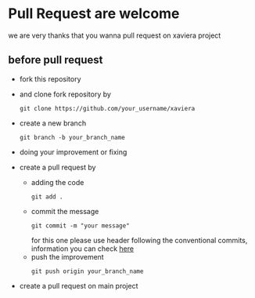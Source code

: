# Pull Request are welcome

we are very thanks that you wanna pull request on xaviera project

## before pull request

- fork this repository
- and clone fork repository by
    ```
    git clone https://github.com/your_username/xaviera
    ```
- create a new branch
    ```
    git branch -b your_branch_name
    ```
- doing your improvement or fixing
- create a pull request by
    - adding the code
        ```
        git add .
        ```
    - commit the message
        ```
        git commit -m "your message"
        ```
        for this one please use header following the conventional commits, information you can check [here](https://www.conventionalcommits.org/en/v1.0.0/)
    - push the improvement
        ```
        git push origin your_branch_name
        ```

- create a pull request on main project
